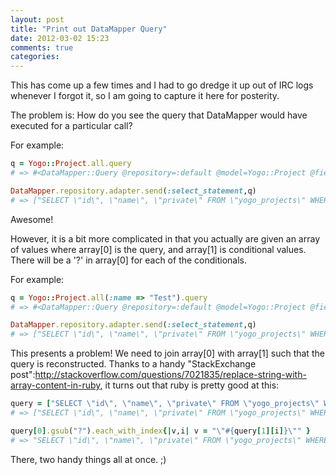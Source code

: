 ```yaml
---
layout: post
title: "Print out DataMapper Query"
date: 2012-03-02 15:23
comments: true
categories: 
---
```


This has come up a few times and I had to go dredge it up out of IRC logs whenever I forgot it, so I am going to capture it here for posterity.

The problem is:  How do you see the query that DataMapper would have executed for a particular call?

For example:

``` ruby DataMapper raw pre-executed query
q = Yogo::Project.all.query
# => #<DataMapper::Query @repository=:default @model=Yogo::Project @fields=[#<DataMapper::Property::UUID @model=Yogo::Project @name=:id>, #<DataMapper::Property::String @model=Yogo::Project @name=:name>, #<DataMapper::Property::Boolean @model=Yogo::Project @name=:private>] @links=[] @conditions=(deleted_at = nil) @order=[#<DataMapper::Query::Direction @target=#<DataMapper::Property::UUID @model=Yogo::Project @name=:id> @operator=:asc>] @limit=nil @offset=0 @reload=false @unique=false> 

DataMapper.repository.adapter.send(:select_statement,q)
# => ["SELECT \"id\", \"name\", \"private\" FROM \"yogo_projects\" WHERE \"deleted_at\" IS NULL ORDER BY \"id\"", []] 
```

Awesome!  

However, it is a bit more complicated in that you actually are given an array of values where array[0] is the query, and array[1] is conditional values.  There will be a '?' in array[0] for each of the conditionals.  

For example:

``` ruby Query with conditions
q = Yogo::Project.all(:name => "Test").query
# => #<DataMapper::Query @repository=:default @model=Yogo::Project @fields=[#<DataMapper::Property::UUID @model=Yogo::Project @name=:id>, #<DataMapper::Property::String @model=Yogo::Project @name=:name>, #<DataMapper::Property::Boolean @model=Yogo::Project @name=:private>] @links=[] @conditions=(deleted_at = nil AND name = "Test") @order=[#<DataMapper::Query::Direction @target=#<DataMapper::Property::UUID @model=Yogo::Project @name=:id> @operator=:asc>] @limit=nil @offset=0 @reload=false @unique=false> 

DataMapper.repository.adapter.send(:select_statement,q)
# => ["SELECT \"id\", \"name\", \"private\" FROM \"yogo_projects\" WHERE (\"deleted_at\" IS NULL AND \"name\" = ?) ORDER BY \"id\"", ["Test"]] 
```

This presents a problem!  We need to join array[0] with array[1] such that the query is reconstructed.  Thanks to a handy "StackExchange post":http://stackoverflow.com/questions/7021835/replace-string-with-array-content-in-ruby, it turns out that ruby is pretty good at this:

``` ruby Map an array into a string with delimiters
query = ["SELECT \"id\", \"name\", \"private\" FROM \"yogo_projects\" WHERE (\"deleted_at\" IS NULL AND \"name\" = ?) ORDER BY \"id\"", ["Test"]] 
# => ["SELECT \"id\", \"name\", \"private\" FROM \"yogo_projects\" WHERE (\"deleted_at\" IS NULL AND \"name\" = ?) ORDER BY \"id\"", ["Test"]] 

query[0].gsub("?").each_with_index{|v,i| v = "\"#{query[1][i]}\"" }
# => "SELECT \"id\", \"name\", \"private\" FROM \"yogo_projects\" WHERE (\"deleted_at\" IS NULL AND \"name\" = \"Test\") ORDER BY \"id\"" 
```

There, two handy things all at once. ;)
